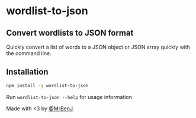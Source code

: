 wordlist-to-json
================

## Convert wordlists to JSON format

Quickly convert a list of words to a JSON object or JSON array quickly with the command line.

## Installation

```sh
npm install -g wordlist-to-json
```

Run `wordlist-to-json --help` for usage information

Made with <3 by [@MrBenJ](https://www.github.com/MrBenJ).
